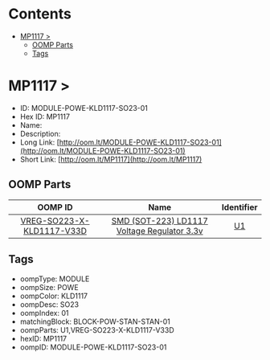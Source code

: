 



Contents
========

* [MP1117 > ](#mp1117--)
	* [OOMP Parts](#oomp-parts)
	* [Tags](#tags)

# MP1117 > 

- ID: MODULE-POWE-KLD1117-SO23-01
- Hex ID: MP1117
- Name: 
- Description: 
- Long Link: [http://oom.lt/MODULE-POWE-KLD1117-SO23-01](http://oom.lt/MODULE-POWE-KLD1117-SO23-01)
- Short Link: [http://oom.lt/MP1117](http://oom.lt/MP1117)

## OOMP Parts
  

|OOMP ID|Name|Identifier|
| :---: | :---: | :---: |
|[VREG-SO223-X-KLD1117-V33D](https://github.com/oomlout/oomlout_OOMP_parts/tree/main/VREG-SO223-X-KLD1117-V33D/)|[SMD (SOT-223) LD1117 Voltage Regulator 3.3v](https://github.com/oomlout/oomlout_OOMP_parts/tree/main/VREG-SO223-X-KLD1117-V33D/)|[U1](https://github.com/oomlout/oomlout_OOMP_parts/tree/main/VREG-SO223-X-KLD1117-V33D/)|

## Tags

- oompType: MODULE
- oompSize: POWE
- oompColor: KLD1117
- oompDesc: SO23
- oompIndex: 01
- matchingBlock: BLOCK-POW-STAN-STAN-01
- oompParts: U1,VREG-SO223-X-KLD1117-V33D
- hexID: MP1117
- oompID: MODULE-POWE-KLD1117-SO23-01
